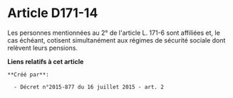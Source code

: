 # Article D171-14

Les personnes mentionnées au 2° de l'article L. 171-6 sont affiliées et, le cas échéant, cotisent simultanément aux régimes
de sécurité sociale dont relèvent leurs pensions.

**Liens relatifs à cet article**

	**Créé par**:

	  - Décret n°2015-877 du 16 juillet 2015 - art. 2
